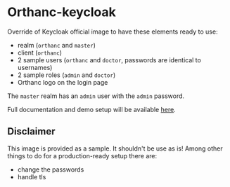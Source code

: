 <!--
SPDX-FileCopyrightText: 2022 - 2023 Orthanc Team SRL <info@orthanc.team>

SPDX-License-Identifier: CC0-1.0
-->

# Orthanc-keycloak

Override of Keycloak official image to have these elements ready to use:
- realm (`orthanc` and `master`)
- client (`orthanc`)
- 2 sample users (`orthanc` and `doctor`, passwords are identical to usernames)
- 2 sample roles (`admin` and `doctor`)
- Orthanc logo on the login page

The `master` realm has an `admin` user with the `admin` password.

Full documentation and demo setup will be available [here](https://github.com/orthanc-team/orthanc-share/tree/main).

## Disclaimer
This image is provided as a sample. It shouldn't be use as is!
Among other things to do for a production-ready setup there are:
- change the passwords
- handle tls
